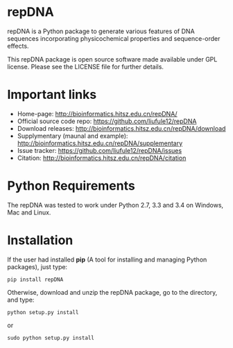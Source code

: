 repDNA
======

repDNA is a Python package to generate various features of DNA sequences incorporating physicochemical properties and sequence-order effects.

This repDNA package is open source software made available under GPL license. Please see the LICENSE file for further details.

Important links
===============

- Home-page: http://bioinformatics.hitsz.edu.cn/repDNA/
- Official source code repo: https://github.com/liufule12/repDNA 
- Download releases: http://bioinformatics.hitsz.edu.cn/repDNA/download
- Supplymentary (maunal and example): http://bioinformatics.hitsz.edu.cn/repDNA/supplementary
- Issue tracker: https://github.com/liufule12/repDNA/issues
- Citation: http://bioinformatics.hitsz.edu.cn/repDNA/citation

Python Requirements
===================

The repDNA was tested to work under Python 2.7, 3.3 and 3.4 on Windows, Mac and Linux.

Installation
============

If the user had installed **pip** (A tool for installing and managing Python packages), just type:

`pip install repDNA`

Otherwise, download and unzip the repDNA package, go to the directory, and type:

`python setup.py install`

or

`sudo python setup.py install`